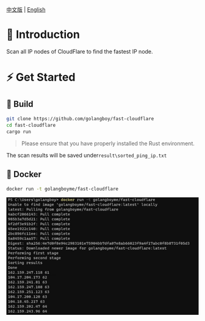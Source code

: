 [中文版](./README_zh.MD) | [English](./README.MD)

# 📖 Introduction
Scan all IP nodes of CloudFlare to find the fastest IP node.

# ⚡️ Get Started
## 🔨️ Build
```bash
git clone https://github.com/golangboy/fast-cloudflare
cd fast-cloudflare
cargo run
```
> Please ensure that you have properly installed the Rust environment.

The scan results will be saved under`result\sorted_ping_ip.txt`
## 🐳 Docker
```bash
docker run -t golangboyme/fast-cloudflare
```
![](./images/image.jpg)